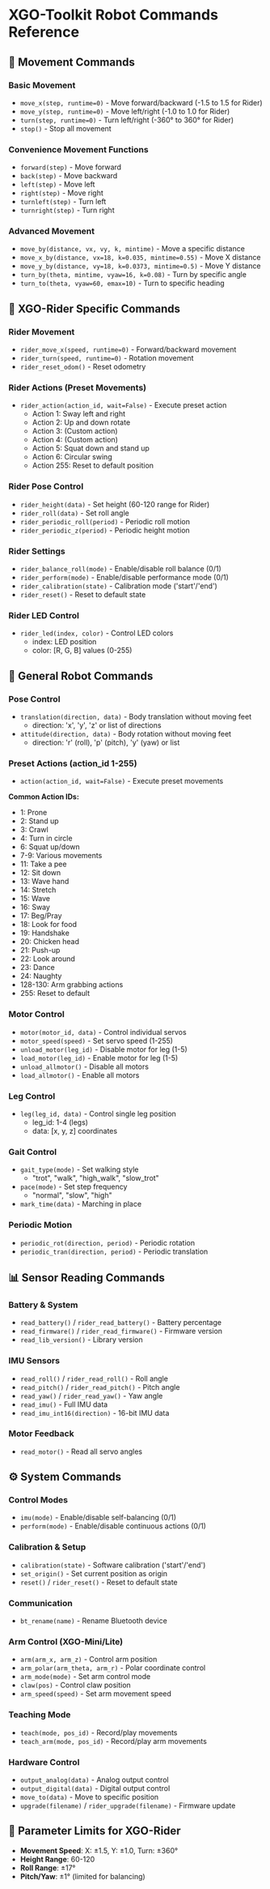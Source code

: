# XGO-Toolkit Robot Commands Reference

## 🔄 **Movement Commands**

### Basic Movement
- `move_x(step, runtime=0)` - Move forward/backward (-1.5 to 1.5 for Rider)
- `move_y(step, runtime=0)` - Move left/right (-1.0 to 1.0 for Rider)  
- `turn(step, runtime=0)` - Turn left/right (-360° to 360° for Rider)
- `stop()` - Stop all movement

### Convenience Movement Functions
- `forward(step)` - Move forward
- `back(step)` - Move backward
- `left(step)` - Move left
- `right(step)` - Move right
- `turnleft(step)` - Turn left
- `turnright(step)` - Turn right

### Advanced Movement
- `move_by(distance, vx, vy, k, mintime)` - Move a specific distance
- `move_x_by(distance, vx=18, k=0.035, mintime=0.55)` - Move X distance
- `move_y_by(distance, vy=18, k=0.0373, mintime=0.5)` - Move Y distance
- `turn_by(theta, mintime, vyaw=16, k=0.08)` - Turn by specific angle
- `turn_to(theta, vyaw=60, emax=10)` - Turn to specific heading

## 🎪 **XGO-Rider Specific Commands**

### Rider Movement
- `rider_move_x(speed, runtime=0)` - Forward/backward movement
- `rider_turn(speed, runtime=0)` - Rotation movement
- `rider_reset_odom()` - Reset odometry

### Rider Actions (Preset Movements)
- `rider_action(action_id, wait=False)` - Execute preset action
  - Action 1: Sway left and right
  - Action 2: Up and down rotate
  - Action 3: (Custom action)
  - Action 4: (Custom action)
  - Action 5: Squat down and stand up
  - Action 6: Circular swing
  - Action 255: Reset to default position

### Rider Pose Control
- `rider_height(data)` - Set height (60-120 range for Rider)
- `rider_roll(data)` - Set roll angle
- `rider_periodic_roll(period)` - Periodic roll motion
- `rider_periodic_z(period)` - Periodic height motion

### Rider Settings
- `rider_balance_roll(mode)` - Enable/disable roll balance (0/1)
- `rider_perform(mode)` - Enable/disable performance mode (0/1)
- `rider_calibration(state)` - Calibration mode ('start'/'end')
- `rider_reset()` - Reset to default state

### Rider LED Control
- `rider_led(index, color)` - Control LED colors
  - index: LED position
  - color: [R, G, B] values (0-255)

## 🤖 **General Robot Commands**

### Pose Control
- `translation(direction, data)` - Body translation without moving feet
  - direction: 'x', 'y', 'z' or list of directions
- `attitude(direction, data)` - Body rotation without moving feet
  - direction: 'r' (roll), 'p' (pitch), 'y' (yaw) or list

### Preset Actions (action_id 1-255)
- `action(action_id, wait=False)` - Execute preset movements
  
**Common Action IDs:**
- 1: Prone
- 2: Stand up
- 3: Crawl
- 4: Turn in circle
- 6: Squat up/down
- 7-9: Various movements
- 11: Take a pee
- 12: Sit down
- 13: Wave hand
- 14: Stretch
- 15: Wave
- 16: Sway
- 17: Beg/Pray
- 18: Look for food
- 19: Handshake
- 20: Chicken head
- 21: Push-up
- 22: Look around
- 23: Dance
- 24: Naughty
- 128-130: Arm grabbing actions
- 255: Reset to default

### Motor Control
- `motor(motor_id, data)` - Control individual servos
- `motor_speed(speed)` - Set servo speed (1-255)
- `unload_motor(leg_id)` - Disable motor for leg (1-5)
- `load_motor(leg_id)` - Enable motor for leg (1-5)
- `unload_allmotor()` - Disable all motors
- `load_allmotor()` - Enable all motors

### Leg Control
- `leg(leg_id, data)` - Control single leg position
  - leg_id: 1-4 (legs)
  - data: [x, y, z] coordinates

### Gait Control
- `gait_type(mode)` - Set walking style
  - "trot", "walk", "high_walk", "slow_trot"
- `pace(mode)` - Set step frequency
  - "normal", "slow", "high"
- `mark_time(data)` - Marching in place

### Periodic Motion
- `periodic_rot(direction, period)` - Periodic rotation
- `periodic_tran(direction, period)` - Periodic translation

## 📊 **Sensor Reading Commands**

### Battery & System
- `read_battery()` / `rider_read_battery()` - Battery percentage
- `read_firmware()` / `rider_read_firmware()` - Firmware version
- `read_lib_version()` - Library version

### IMU Sensors
- `read_roll()` / `rider_read_roll()` - Roll angle
- `read_pitch()` / `rider_read_pitch()` - Pitch angle  
- `read_yaw()` / `rider_read_yaw()` - Yaw angle
- `read_imu()` - Full IMU data
- `read_imu_int16(direction)` - 16-bit IMU data

### Motor Feedback
- `read_motor()` - Read all servo angles

## ⚙️ **System Commands**

### Control Modes
- `imu(mode)` - Enable/disable self-balancing (0/1)
- `perform(mode)` - Enable/disable continuous actions (0/1)

### Calibration & Setup
- `calibration(state)` - Software calibration ('start'/'end')
- `set_origin()` - Set current position as origin
- `reset()` / `rider_reset()` - Reset to default state

### Communication
- `bt_rename(name)` - Rename Bluetooth device

### Arm Control (XGO-Mini/Lite)
- `arm(arm_x, arm_z)` - Control arm position
- `arm_polar(arm_theta, arm_r)` - Polar coordinate control
- `arm_mode(mode)` - Set arm control mode
- `claw(pos)` - Control claw position
- `arm_speed(speed)` - Set arm movement speed

### Teaching Mode
- `teach(mode, pos_id)` - Record/play movements
- `teach_arm(mode, pos_id)` - Record/play arm movements

### Hardware Control
- `output_analog(data)` - Analog output control
- `output_digital(data)` - Digital output control
- `move_to(data)` - Move to specific position
- `upgrade(filename)` / `rider_upgrade(filename)` - Firmware update

## 📝 **Parameter Limits for XGO-Rider**

- **Movement Speed**: X: ±1.5, Y: ±1.0, Turn: ±360°
- **Height Range**: 60-120
- **Roll Range**: ±17°
- **Pitch/Yaw**: ±1° (limited for balancing)

